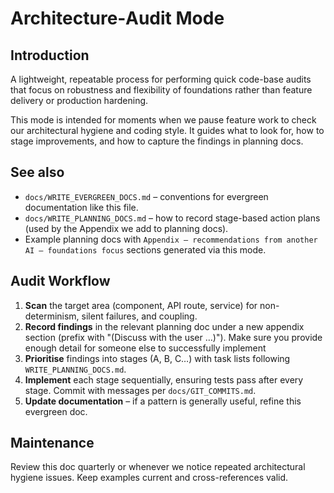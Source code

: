 # Architecture‐Audit Mode

## Introduction
A lightweight, repeatable process for performing quick code-base audits that focus on robustness and flexibility of foundations rather than feature delivery or production hardening.

This mode is intended for moments when we pause feature work to check our architectural hygiene and coding style. It guides what to look for, how to stage improvements, and how to capture the findings in planning docs.

## See also
- `docs/WRITE_EVERGREEN_DOCS.md` – conventions for evergreen documentation like this file.
- `docs/WRITE_PLANNING_DOCS.md` – how to record stage-based action plans (used by the Appendix we add to planning docs).
- Example planning docs with `Appendix – recommendations from another AI – foundations focus` sections generated via this mode.

## Audit Workflow
1. **Scan** the target area (component, API route, service) for non-determinism, silent failures, and coupling.
2. **Record findings** in the relevant planning doc under a new appendix section (prefix with "(Discuss with the user …)"). Make sure you provide enough detail for someone else to successfully implement
3. **Prioritise** findings into stages (A, B, C…) with task lists following `WRITE_PLANNING_DOCS.md`.
4. **Implement** each stage sequentially, ensuring tests pass after every stage. Commit with messages per `docs/GIT_COMMITS.md`.
5. **Update documentation** – if a pattern is generally useful, refine this evergreen doc.

## Maintenance
Review this doc quarterly or whenever we notice repeated architectural hygiene issues. Keep examples current and cross-references valid.
